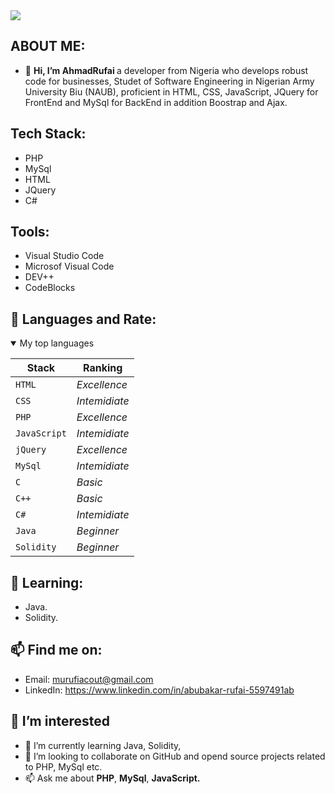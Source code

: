 <picture>
 <img src="https://pbs.twimg.com/profile_banners/955836734545317895/1667133151/1080x360">
</picture>

##  ABOUT ME:
- 👋  <b>Hi, I’m AhmadRufai </b> a developer from Nigeria who develops robust code for businesses,
     Studet of Software Engineering in Nigerian Army University Biu (NAUB),
     proficient in HTML, CSS, JavaScript, JQuery for FrontEnd and MySql for BackEnd in addition Boostrap and Ajax.
     
     
## Tech Stack:
- PHP
- MySql
- HTML
- JQuery
- C#

## Tools:
- Visual Studio Code
- Microsof Visual Code
- DEV++
- CodeBlocks

## 💞️ Languages and Rate:
 <details open>
<summary>My top languages</summary>

| Stack | Ranking |
| --- | --- |
| `HTML` | *Excellence* |
| `CSS` | *Intemidiate* |
| `PHP` | *Excellence* |
| `JavaScript` | *Intemidiate* |
| `jQuery` | *Excellence* |
| `MySql` | *Intemidiate* |
| `C` | *Basic* |
| `C++` | *Basic* |
| `C#` | *Intemidiate* |
| `Java` | *Beginner* |
| `Solidity` | *Beginner* |
  
</details>

## 🌱 Learning:
- Java.
- Solidity.

## 📫  Find me on:
- Email: murufiacout@gmail.com
- LinkedIn: https://www.linkedin.com/in/abubakar-rufai-5597491ab

## 👀 I’m interested
- 🌱 I’m currently learning Java, Solidity, 
- 💞️ I’m looking to collaborate on GitHub and opend source projects related to PHP, MySql etc.  
- 📫 Ask me about <b>PHP</b>, <b>MySql</b>, <b>JavaScript.</b>

<!---
murufi/murufi is a ✨ special ✨ repository because its `README.md` (this file) appears on your GitHub profile.
You can click the Preview link to take a look at your changes.
--->
